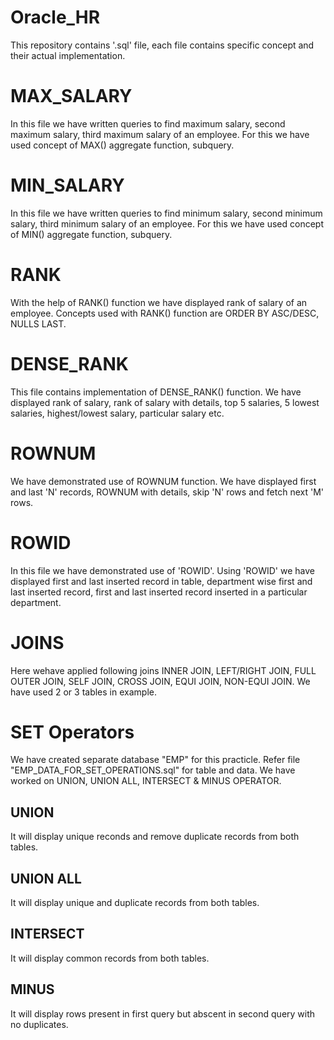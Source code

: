 # Oracle_HR
This repository contains '.sql' file, each file contains specific concept and their actual implementation. 
 
# MAX_SALARY
In this file we have written queries to find maximum salary, second maximum salary, third maximum salary of an employee.
For this we have used concept of MAX() aggregate function, subquery.

# MIN_SALARY
In this file we have written queries to find minimum salary, second minimum salary, third minimum salary of an employee.
For this we have used concept of MIN() aggregate function, subquery.

# RANK
With the help of RANK() function we have displayed rank of salary of an employee. Concepts used with RANK() function are ORDER BY ASC/DESC, NULLS LAST.

# DENSE_RANK
This file contains implementation of DENSE_RANK() function. We have displayed rank of salary, rank of salary with details, top 5 salaries, 5 lowest salaries,
highest/lowest salary, particular salary etc. 

# ROWNUM
We have demonstrated use of ROWNUM function. We have displayed first and last 'N' records, ROWNUM with details, skip 'N' rows and fetch next 'M' rows.

# ROWID
In this file we have demonstrated use of 'ROWID'. Using 'ROWID' we have displayed first and last inserted record in table, 
department wise first and last inserted record, first and last inserted record inserted in a particular department.

# JOINS
Here wehave applied following joins INNER JOIN, LEFT/RIGHT JOIN, FULL OUTER JOIN, SELF JOIN, CROSS JOIN, EQUI JOIN, NON-EQUI JOIN. We have used 2 or 3 tables in example.

# SET Operators
We have created separate database "EMP" for this practicle. Refer file "EMP_DATA_FOR_SET_OPERATIONS.sql" for table and data. We have worked on UNION, UNION ALL, INTERSECT & MINUS OPERATOR.

## UNION
It will display unique reconds and remove duplicate records from both tables.

## UNION ALL
It will display unique and duplicate records from both tables.

## INTERSECT
It will display common records from both tables.

## MINUS
It will display rows present in first query but abscent in second query with no duplicates.
